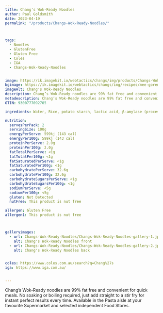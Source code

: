 ```yaml
---
title: Chang's Wok-Ready Noodles
author: Paul Goldsmith
date: 2023-04-19
permalink: "/products/Changs-Wok-Ready-Noodles/"



tags:
  - Noodles
  - GlutenFree
  - Gluten Free
  - Coles
  - IGA
  - Changs-Wok-Ready-Noodles


image: https://ik.imagekit.io/webtactics/changs/img/products/Changs-Wok-Ready-Noodles/Changs-Wok-Ready-Noodles-1200x1200.jpg
bgimage: https://ik.imagekit.io/webtactics/changs/img/recipes/mee-goreng-special-fried-noodles/mee-goreng-special-fried-noodles-landscape-1.jpg
imageAlt: Chang's Wok-Ready Noodles
description: Chang’s Wok-Ready noodles are 99% fat free and convenient for quick meals.  No soaking or boiling required, just add straight to a stir fry for instant perfect results every time.
metadescription: Chang’s Wok-Ready noodles are 99% fat free and convenient for quick meals.  No soaking or boiling required, just add straight to a stir fry for instant perfect results every time.
GTIN: 9300777092705

ingredients: Water, Rice, potato starch, lactic acid, β-amylase (processing aid)

nutrition:
  servesPerPack: 2
  servingSize: 100g
  energyPerServe: 599kj (143 cal)
  energyPer100g: 599kj (143 cal)
  proteinPerServe: 2.0g
  proteinPer100g: 2.0g
  fatTotalPerServe: <1g
  fatTotalPer100g: <1g
  fatSaturatedPerServe: <1g
  fatSaturatedPer100g: <1g
  carbohydratePerServe: 32.6g
  carbohydratePer100g: 32.6g
  carbohydrateSugarsPerServe: <1g
  carbohydrateSugarsPer100g: <1g
  sodiumPerServe: <5g
  sodiumPer100g: <5g
  gluten: Not Detected
  nutFree: This product is nut free

allergen: Gluten Free
allergen1: This product is nut free



galleryimages:
  - url: Changs-Wok-Ready-Noodles/Changs-Wok-Ready-Noodles-gallery-1.jpg
    alt: Chang's Wok-Ready Noodles front
  - url: Changs-Wok-Ready-Noodles/Changs-Wok-Ready-Noodles-gallery-2.jpg
    alt: Chang's Wok-Ready Noodles back


coles: https://www.coles.com.au/search?q=Chang%27s
iga: https://www.iga.com.au/


---
```




Chang’s Wok-Ready noodles are 99% fat free and convenient for quick meals.  No soaking or boiling required, just add straight to a stir fry for instant perfect results every time.  Available in the Pasta aisle at your favourite Supermarket and selected independent Food Stores.
